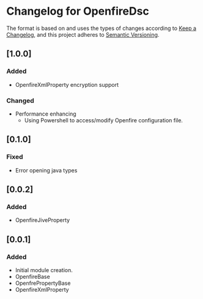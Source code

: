 # Changelog for OpenfireDsc

The format is based on and uses the types of changes according to [Keep a Changelog](https://keepachangelog.com/en/1.0.0/),
and this project adheres to [Semantic Versioning](https://semver.org/spec/v2.0.0.html).

## [1.0.0]

### Added

- OpenfireXmlProperty encryption support

### Changed

- Performance enhancing
  - Using Powershell to access/modify Openfire configuration file.

## [0.1.0]

### Fixed

- Error opening java types

## [0.0.2]

### Added

- OpenfireJiveProperty

## [0.0.1]

### Added

- Initial module creation.
- OpenfireBase
- OpenfrePropertyBase
- OpenfireXmlProperty
